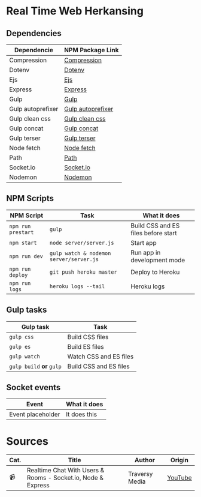 # Real Time Web Herkansing

<!-- screenshot applicatie -->
<!-- Table of contents -->
<!-- Usage -->
<!-- Data life cycle diagram -->

## Dependencies

| Dependencie       | NPM Package Link                                                     |
| ----------------- | -------------------------------------------------------------------- |
| Compression       | [Compression](https://www.npmjs.com/package/compression)             |
| Dotenv            | [Dotenv](https://www.npmjs.com/package/dotenv)                       |
| Ejs               | [Ejs](https://www.npmjs.com/package/ejs)                             |
| Express           | [Express](https://www.npmjs.com/package/express)                     |
| Gulp              | [Gulp](https://www.npmjs.com/package/gulp)                           |
| Gulp autoprefixer | [Gulp autoprefixer](https://www.npmjs.com/package/gulp-autoprefixer) |
| Gulp clean css    | [Gulp clean css](https://www.npmjs.com/package/gulp-clean-css)       |
| Gulp concat       | [Gulp concat](https://www.npmjs.com/package/gulp-concat)             |
| Gulp terser       | [Gulp terser](https://www.npmjs.com/package/gulp-terser-js)          |
| Node fetch        | [Node fetch](https://www.npmjs.com/package/node-fetch)               |
| Path              | [Path](https://www.npmjs.com/package/path)                           |
| Socket.io         | [Socket.io](https://www.npmjs.com/package/socket.io)                 |
| Nodemon           | [Nodemon](https://www.npmjs.com/package/nodemon)                     |

## NPM Scripts

| NPM Script         | Task                                    | What it does                        |
| ------------------ | --------------------------------------- | ----------------------------------- |
| `npm run prestart` | `gulp`                                  | Build CSS and ES files before start |
| `npm start`        | `node server/server.js`                 | Start app                           |
| `npm run dev`      | `gulp watch & nodemon server/server.js` | Run app in development mode         |
| `npm run deploy`   | `git push heroku master`                | Deploy to Heroku                    |
| `npm run logs`     | `heroku logs --tail`                    | Heroku logs                         |

## Gulp tasks

| Gulp task                  | Task                   |
| -------------------------- | ---------------------- |
| `gulp css`                 | Build CSS files        |
| `gulp es`                  | Build ES files         |
| `gulp watch`               | Watch CSS and ES files |
| `gulp build` **or** `gulp` | Build CSS and ES files |

## Socket events

| Event             | What it does |
| ----------------- | ------------ |
| Event placeholder | It does this |

<!-- Credits -->
<!-- Whishlist -->

# Sources

| Cat. | Title                                                        | Author         | Origin                                                 |
| ---- | ------------------------------------------------------------ | -------------- | ------------------------------------------------------ |
| 📹   | Realtime Chat With Users & Rooms - Socket.io, Node & Express | Traversy Media | [YouTube](https://www.youtube.com/watch?v=jD7FnbI76Hg) |
